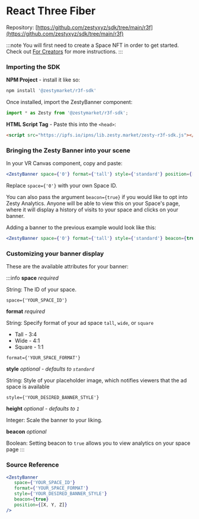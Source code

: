 # React Three Fiber

Repository: [https://github.com/zestyxyz/sdk/tree/main/r3f](https://github.com/zestyxyz/sdk/tree/main/r3f)

:::note
You will first need to create a Space NFT in order to get started. Check out [For Creators](../../create-space.md) for more instructions.
:::

### Importing the SDK

**NPM Project** - install it like so:

```sh
npm install '@zestymarket/r3f-sdk'
```

Once installed, import the ZestyBanner component:

```js
import * as Zesty from '@zestymarket/r3f-sdk';
```

**HTML Script Tag** - Paste this into the `<head>`:

```html
<script src="https://ipfs.io/ipns/lib.zesty.market/zesty-r3f-sdk.js"></script>
```

### Bringing the Zesty Banner into your scene

In your VR Canvas component, copy and paste:

```jsx
<ZestyBanner space={'0'} format={'tall'} style={'standard'} position={[0, 2, 0]} />
```

Replace `space={'0'}` with your own Space ID.

You can also pass the argument `beacon={true}` if you would like to opt into Zesty Analytics. Anyone will be able to view this on your Space's page, where it will display a history of visits to your space and clicks on your banner.

Adding a banner to the previous example would look like this:

```jsx
<ZestyBanner space={'0'} format={'tall'} style={'standard'} beacon={true} position={[0, 2, 0]} />
```

### Customizing your banner display

These are the available attributes for your banner:

:::info
**space**
*required*

String: The ID of your space.

`space={'YOUR_SPACE_ID'}`

**format**
*required*

String: Specify format of your ad space `tall`, `wide`, or `square`

- Tall - 3:4
- Wide - 4:1
- Square - 1:1

`format={'YOUR_SPACE_FORMAT'}`

**style**
*optional - defaults to `standard`*

String: Style of your placeholder image, which notifies viewers that the ad space is available

`style={'YOUR_DESIRED_BANNER_STYLE'}`

**height**
*optional - defaults to `1`*

Integer: Scale the banner to your liking.

**beacon**
*optional*

Boolean: Setting beacon to `true` allows you to view analytics on your space page
:::

### Source Reference

```jsx
<ZestyBanner
   space={'YOUR_SPACE_ID'}
   format={'YOUR_SPACE_FORMAT'}
   style={'YOUR_DESIRED_BANNER_STYLE'}
   beacon={true}
   position={[X, Y, Z]} 
/>
```
